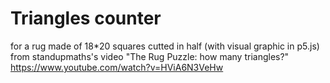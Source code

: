 # Triangles counter
for a rug made of 18*20 squares cutted in half (with visual graphic in p5.js) from standupmaths's video "The Rug Puzzle: how many triangles?" https://www.youtube.com/watch?v=HViA6N3VeHw
